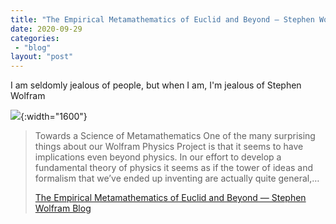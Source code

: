 ```yaml
---
title: "The Empirical Metamathematics of Euclid and Beyond — Stephen Wolfram Blog"
date: 2020-09-29
categories: 
 - "blog"
layout: "post"
---
```


I am seldomly jealous of people, but when I am, I'm jealous of Stephen Wolfram

![](https://i1.wp.com/writings.stephenwolfram.com/data/uploads/2020/09/the-empirical-metamathematics-of-euclid-and-beyond.png){:width="1600"}

> Towards a Science of Metamathematics One of the many surprising things about our Wolfram Physics Project is that it seems to have implications even beyond physics. In our effort to develop a fundamental theory of physics it seems as if the tower of ideas and formalism that we’ve ended up inventing are actually quite general,…
> 
> [The Empirical Metamathematics of Euclid and Beyond — Stephen Wolfram Blog](https://writings.stephenwolfram.com/2020/09/the-empirical-metamathematics-of-euclid-and-beyond/)
